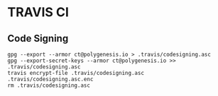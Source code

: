 # TRAVIS CI

## Code Signing

    gpg --export --armor ct@polygenesis.io > .travis/codesigning.asc
    gpg --export-secret-keys --armor ct@polygenesis.io >> .travis/codesigning.asc
    travis encrypt-file .travis/codesigning.asc .travis/codesigning.asc.enc
    rm .travis/codesigning.asc

